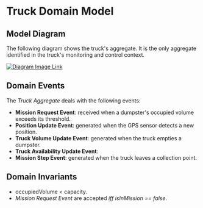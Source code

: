 # Truck Domain Model

## Model Diagram

The following diagram shows the truck's aggregate. It is the only aggregate identified in the truck's monitoring and control context.

[![Diagram Image Link](https://tinyurl.com/2dnr8kt6)](https://tinyurl.com/2dnr8kt6)<!--![Diagram Image Link](./truck-domain-model.puml)-->

## Domain Events

The *Truck Aggregate* deals with the following events:

* **Mission Request Event**: received when a dumpster's occupied volume exceeds its threshold.
* **Position Update Event**: generated when the GPS sensor detects a new position.
* **Truck Volume Update Event**: generated when the truck empties a dumpster.
* **Truck Availability Update Event**:
* **Mission Step Event**: generated when the truck leaves a collection point.

## Domain Invariants

* occupiedVolume < capacity.
* *Mission Request Event* are accepted *iff isInMission == false*.
